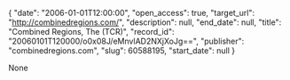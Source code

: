 {
  "date": "2006-01-01T12:00:00", 
  "open_access": true, 
  "target_url": "http://combinedregions.com/", 
  "description": null, 
  "end_date": null, 
  "title": "Combined Regions, The (TCR)", 
  "record_id": "20060101T120000/o0x08J/eMnvlAD2NXjXoJg==", 
  "publisher": "combinedregions.com", 
  "slug": 60588195, 
  "start_date": null
}

None